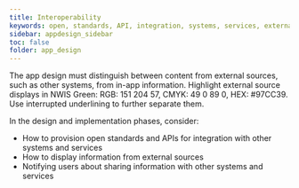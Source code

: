 ```yaml
---
title: Interoperability  
keywords: open, standards, API, integration, systems, services, external,
sidebar: appdesign_sidebar
toc: false
folder: app_design 
---
```


The app design must distinguish between content from external sources, such as other systems, from in-app information. Highlight external source displays in NWIS Green: RGB: 151 204 57, CMYK: 49 0 89 0, HEX: #97CC39. Use interrupted underlining to further separate them.
  
In the design and implementation phases, consider:  
* How to provision open standards and APIs for integration with other systems and services  
* How to display information from external sources  
* Notifying users about sharing information with other systems and services  
